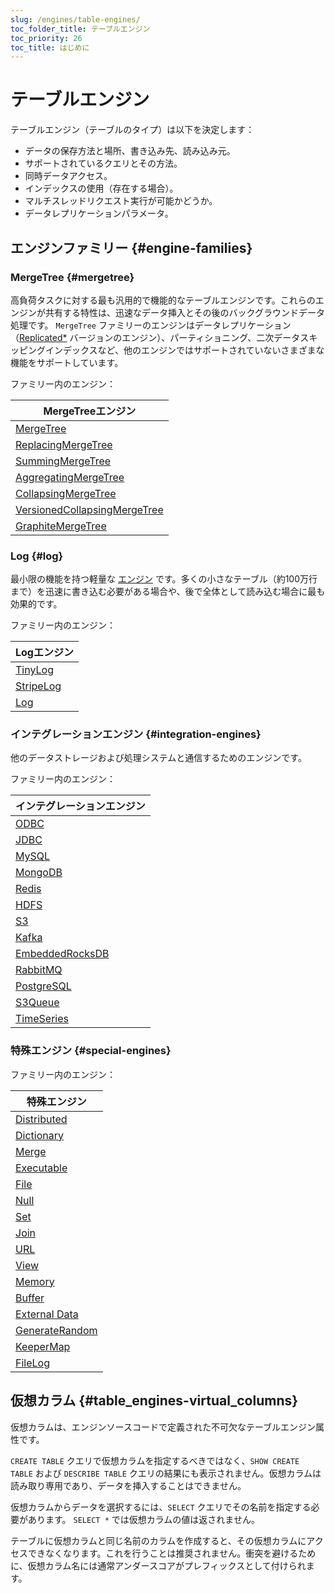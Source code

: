 ```yaml
---
slug: /engines/table-engines/
toc_folder_title: テーブルエンジン
toc_priority: 26
toc_title: はじめに
---
```



# テーブルエンジン

テーブルエンジン（テーブルのタイプ）は以下を決定します：

- データの保存方法と場所、書き込み先、読み込み元。
- サポートされているクエリとその方法。
- 同時データアクセス。
- インデックスの使用（存在する場合）。
- マルチスレッドリクエスト実行が可能かどうか。
- データレプリケーションパラメータ。

## エンジンファミリー {#engine-families}

### MergeTree {#mergetree}

高負荷タスクに対する最も汎用的で機能的なテーブルエンジンです。これらのエンジンが共有する特性は、迅速なデータ挿入とその後のバックグラウンドデータ処理です。 `MergeTree` ファミリーのエンジンはデータレプリケーション（[Replicated\*](/engines/table-engines/mergetree-family/replication) バージョンのエンジン）、パーティショニング、二次データスキッピングインデックスなど、他のエンジンではサポートされていないさまざまな機能をサポートしています。

ファミリー内のエンジン：

| MergeTreeエンジン                                                                                                                       |
|-----------------------------------------------------------------------------------------------------------------------------------------|
| [MergeTree](/engines/table-engines/mergetree-family/mergetree)                                                              |
| [ReplacingMergeTree](/engines/table-engines/mergetree-family/replication)                               |
| [SummingMergeTree](/engines/table-engines/mergetree-family/summingmergetree)                                       |
| [AggregatingMergeTree](/engines/table-engines/mergetree-family/aggregatingmergetree)                       |
| [CollapsingMergeTree](/engines/table-engines/mergetree-family/collapsingmergetree)               |
| [VersionedCollapsingMergeTree](/engines/table-engines/mergetree-family/versionedcollapsingmergetree) |
| [GraphiteMergeTree](/engines/table-engines/mergetree-family/graphitemergetree)                                |

### Log {#log}

最小限の機能を持つ軽量な [エンジン](../../engines/table-engines/log-family/index.md) です。多くの小さなテーブル（約100万行まで）を迅速に書き込む必要がある場合や、後で全体として読み込む場合に最も効果的です。

ファミリー内のエンジン：

| Logエンジン                                                                  |
|-----------------------------------------------------------------------------|
| [TinyLog](/engines/table-engines/log-family/tinylog)       |
| [StripeLog](/engines/table-engines/log-family/stripelog) |
| [Log](/engines/table-engines/log-family/log)                   |

### インテグレーションエンジン {#integration-engines}

他のデータストレージおよび処理システムと通信するためのエンジンです。

ファミリー内のエンジン：

| インテグレーションエンジン                                                              |
|---------------------------------------------------------------------------------|
| [ODBC](../../engines/table-engines/integrations/odbc.md)                          |
| [JDBC](../../engines/table-engines/integrations/jdbc.md)                          |
| [MySQL](../../engines/table-engines/integrations/mysql.md)                        |
| [MongoDB](../../engines/table-engines/integrations/mongodb.md)                    |
| [Redis](../../engines/table-engines/integrations/redis.md)                        |
| [HDFS](../../engines/table-engines/integrations/hdfs.md)                          |
| [S3](../../engines/table-engines/integrations/s3.md)                              |
| [Kafka](../../engines/table-engines/integrations/kafka.md)                        |
| [EmbeddedRocksDB](../../engines/table-engines/integrations/embedded-rocksdb.md) |
| [RabbitMQ](../../engines/table-engines/integrations/rabbitmq.md)                  |
| [PostgreSQL](../../engines/table-engines/integrations/postgresql.md)              |
| [S3Queue](../../engines/table-engines/integrations/s3queue.md)                    |
| [TimeSeries](../../engines/table-engines/integrations/time-series.md)             |

### 特殊エンジン {#special-engines}

ファミリー内のエンジン：

| 特殊エンジン                                                 |
|------------------------------------------------------------|
| [Distributed](/engines/table-engines/special/distributed)     |
| [Dictionary](/engines/table-engines/special/dictionary)       |
| [Merge](/engines/table-engines/special/merge)                 |
| [Executable](/engines/table-engines/special/executable)       |
| [File](/engines/table-engines/special/file)                   |
| [Null](/engines/table-engines/special/null)                   |
| [Set](/engines/table-engines/special/set)                     |
| [Join](/engines/table-engines/special/join)                   |
| [URL](/engines/table-engines/special/url)                     |
| [View](/engines/table-engines/special/view)                   |
| [Memory](/engines/table-engines/special/memory)               |
| [Buffer](/engines/table-engines/special/buffer)               |
| [External Data](/engines/table-engines/special/external-data) |
| [GenerateRandom](/engines/table-engines/special/generate)     |
| [KeeperMap](/engines/table-engines/special/keeper-map)        |
| [FileLog](/engines/table-engines/special/filelog)             |

## 仮想カラム {#table_engines-virtual_columns}

仮想カラムは、エンジンソースコードで定義された不可欠なテーブルエンジン属性です。

`CREATE TABLE` クエリで仮想カラムを指定するべきではなく、`SHOW CREATE TABLE` および `DESCRIBE TABLE` クエリの結果にも表示されません。仮想カラムは読み取り専用であり、データを挿入することはできません。

仮想カラムからデータを選択するには、`SELECT` クエリでその名前を指定する必要があります。 `SELECT *` では仮想カラムの値は返されません。

テーブルに仮想カラムと同じ名前のカラムを作成すると、その仮想カラムにアクセスできなくなります。これを行うことは推奨されません。衝突を避けるために、仮想カラム名には通常アンダースコアがプレフィックスとして付けられます。
